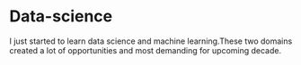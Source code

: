 # Data-science
I just started to learn data science and machine learning.These two domains created a lot of opportunities and most demanding for upcoming decade.
